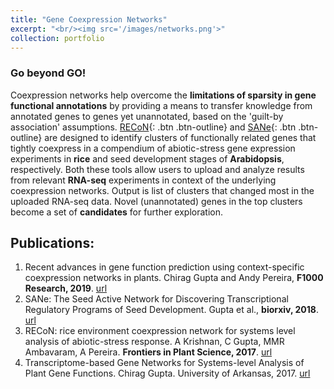 ```yaml
---
title: "Gene Coexpression Networks"
excerpt: "<br/><img src='/images/networks.png'>"
collection: portfolio
---
```


### Go beyond GO!

Coexpression networks help overcome the **limitations of sparsity in gene functional annotations** by providing a means to transfer knowledge from annotated genes to genes yet unannotated, based on the 'guilt-by association' assumptions. 
[RECoN](https://plantstress-pereira.uark.edu/RECoN/){: .btn .btn-outline} and [SANe](https://plantstress-pereira.uark.edu/SANe/){: .btn .btn-outline} are designed to identify clusters of functionally related genes that tightly coexpress in a compendium of abiotic-stress gene expression experiments in **rice** and seed development stages of **Arabidopsis**, respectively. Both these tools allow users to upload and analyze results from relevant **RNA-seq** experiments in context of the underlying coexpression networks. Output is list of clusters that changed most in the uploaded RNA-seq data. Novel (unannotated) genes in the top clusters become a set of **candidates** for further exploration. 


## Publications:
1. Recent advances in gene function prediction using context-specific coexpression networks in plants. Chirag Gupta and Andy Pereira,  **F1000 Research, 2019**. [url](https://www.ncbi.nlm.nih.gov/pmc/articles/PMC6364378/)
2. SANe: The Seed Active Network for Discovering Transcriptional Regulatory Programs of Seed Development. Gupta et al., **biorxiv, 2018**. [url](https://www.biorxiv.org/content/10.1101/165894v2)
3. RECoN: rice environment coexpression network for systems level analysis of abiotic-stress response. A Krishnan, C Gupta, MMR Ambavaram, A Pereira. **Frontiers in Plant Science, 2017**. [url](https://www.frontiersin.org/articles/10.3389/fpls.2017.01640/full)
4. Transcriptome-based Gene Networks for Systems-level Analysis of Plant Gene Functions. Chirag Gupta.  University of Arkansas, 2017. [url](https://scholarworks.uark.edu/etd/2526/)
